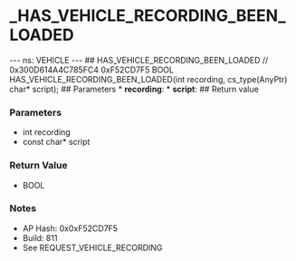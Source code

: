 # _HAS_VEHICLE_RECORDING_BEEN_LOADED

--- ns: VEHICLE --- ## HAS_VEHICLE_RECORDING_BEEN_LOADED  // 0x300D614A4C785FC4 0xF52CD7F5 BOOL HAS_VEHICLE_RECORDING_BEEN_LOADED(int recording, cs_type(AnyPtr) char* script);   ## Parameters * **recording**: * **script**:  ## Return value

### Parameters
* int recording
* const char* script

### Return Value
* BOOL

### Notes
* AP Hash: 0x0xF52CD7F5
* Build: 811
* See REQUEST_VEHICLE_RECORDING

